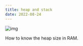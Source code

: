 ```yaml
---
title: heap and stack
date: 2022-08-24
---
```


![img](https://pica.zhimg.com/80/215522854f166f7b5a537ccfa641c922_1440w.jpg?source=1940ef5c)

How to know the heap size in RAM.

